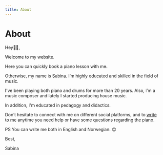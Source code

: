 ```yaml
---
title: About
---
```


# About



Hey👋🏼,



Welcome to my website.


Here you can quickly book a piano lesson with me. 



Otherwise, my name is Sabina. I’m highly educated and skilled in the field of music. 


I've been playing both piano and drums for more than 20 years. Also, I’m a music composer and lately I started producing house music.


In addition, I'm educated in pedagogy and didactics.



Don’t hesitate to connect with me on different social platforms, and to [write to me](./contact) anytime you need help or have some questions regarding the piano.



PS You can write me both in English and Norwegian. 😊





Best,

Sabina
